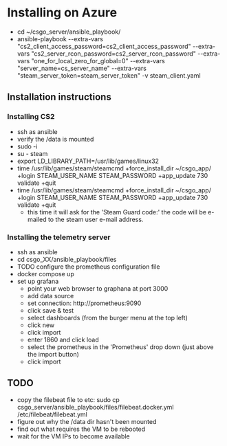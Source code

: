 # Installing on Azure

* cd ~/csgo_server/ansible_playbook/
* ansible-playbook --extra-vars "cs2_client_access_password=cs2_client_access_password" --extra-vars "cs2_server_rcon_password=cs2_server_rcon_password" --extra-vars "one_for_local_zero_for_global=0" --extra-vars "server_name=cs_server_name" --extra-vars "steam_server_token=steam_server_token" -v steam_client.yaml

## Installation instructions

### Installing CS2

* ssh as ansible
* verify the /data is mounted
* sudo -i
* su - steam
* export LD_LIBRARY_PATH=/usr/lib/games/linux32
* time /usr/lib/games/steam/steamcmd +force_install_dir ~/csgo_app/ +login STEAM_USER_NAME STEAM_PASSWORD +app_update 730 validate +quit
* time /usr/lib/games/steam/steamcmd +force_install_dir ~/csgo_app/ +login STEAM_USER_NAME STEAM_PASSWORD +app_update 730 validate +quit
  * this time it will ask for the 'Steam Guard code:' the code will be e-mailed to the steam user e-mail address.

### Installing the telemetry server

* ssh as ansible
* cd csgo_XX/ansible_playbook/files
* TODO configure the prometheus configuration file
* docker compose up
* set up grafana
  * point your web browser to graphana at port 3000
  * add data source
  * set connection: http://prometheus:9090
  * click save & test
  * select dashboards (from the burger menu at the top left)
  * click new
  * click import
  * enter 1860 and click load
  * select the prometheus in the 'Prometheus' drop down  (just above the import button)
  * click import

## TODO

* copy the filebeat file to etc: sudo cp csgo_server/ansible_playbook/files/filebeat.docker.yml /etc/filebeat/filebeat.yml
* figure out why the /data dir hasn't been mounted
* find out what requires the VM to be rebooted
* wait for the VM IPs to become available
